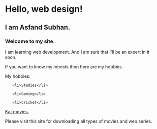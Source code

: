 <!DOCTYPE html>

<html>

<head>

  <title>My Test Page</title>
  <link rel="stylesheet"
  href="style.css">

</head>

<body>

  <h1>Hello, web design!</h1>

  <h2>I am Asfand Subhan.</h2>
  <h3>Welcome to my site.</h3>

  <p>I am learning web development. And I am sure that I'll be an expert in it soon.</p>

  <p>If you want to know my intrests then here are my hobbies.</p>

  <p>My hobbies:</p>

  <ul>

    <li>Studies</li>

    <li>Gaming</li>

    <li>Cricket</li>

  </ul>

  

  <a href="https://katmoviehd.blue/"
    class="button-link">
    Kat movies.</a>
 
 <p>Please visit this site for downloading all types of movies and web series.</p>

</body>

</html>
